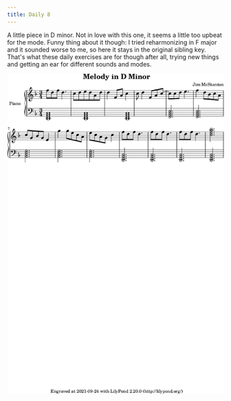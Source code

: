 ```yaml
---
title: Daily 8
---
```


A little piece in D minor. Not in love with this one, it seems a little too upbeat for the mode. Funny thing about it
though: I tried reharmonizing in F major and it sounded worse to me, so here it stays in the original sibling key.
That's what these daily exercises are for though after all, trying new things and getting an ear for different sounds
and modes.

![](./daily-8.png "Music Piece")

